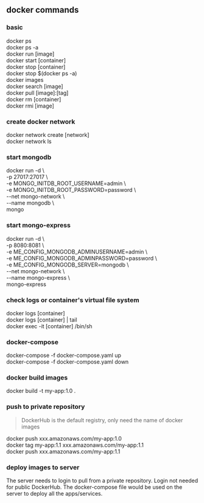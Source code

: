 ## docker commands

### basic
docker ps  
docker ps -a  
docker run [image]  
docker start [container]  
docker stop [container]  
docker stop $(docker ps -a)  
docker images  
docker search [image]  
docker pull [image]:[tag]  
docker rm [container]  
docker rmi [image]  

### create docker network
docker network create [network]  
docker network ls

### start mongodb
docker run -d \\  
-p 27017:27017 \\  
-e MONGO_INITDB_ROOT_USERNAME=admin \\  
-e MONGO_INITDB_ROOT_PASSWORD=password \\  
--net mongo-network \\  
--name mongodb \\  
mongo

### start mongo-express
docker run -d \\  
-p 8080:8081 \\  
-e ME_CONFIG_MONGODB_ADMINUSERNAME=admin \\  
-e ME_CONFIG_MONGODB_ADMINPASSWORD=password \\  
-e ME_CONFIG_MONGODB_SERVER=mongodb \\  
--net mongo-network \\  
--name mongo-express \\  
mongo-express

### check logs or container's virtual file system
docker logs [container]  
docker logs [container] | tail  
docker exec -it [container] /bin/sh

### docker-compose
docker-compose -f docker-compose.yaml up  
docker-compose -f docker-compose.yaml down

### docker build images
docker build -t my-app:1.0 .

### push to private repository
> DockerHub is the default registry, only need the name of docker images

docker push xxx.amazonaws.com/my-app:1.0  
docker tag my-app:1.1 xxx.amazonaws.com/my-app:1.1  
docker push xxx.amazonaws.com/my-app:1.1  

### deploy images to server
The server needs to login to pull from a private repository. Login not needed for public DockerHub. The docker-compose file would be used on the server to deploy all the apps/services.
